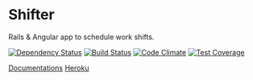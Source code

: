 # Shifter

Rails & Angular app to schedule work shifts.

[![Dependency Status](https://gemnasium.com/PunyW/shifter.svg)](https://gemnasium.com/PunyW/shifter)
[![Build Status](https://travis-ci.org/PunyW/shifter.svg?branch=master)](https://travis-ci.org/PunyW/shifter)
[![Code Climate](https://codeclimate.com/github/PunyW/shifter/badges/gpa.svg)](https://codeclimate.com/github/PunyW/shifter)
[![Test Coverage](https://codeclimate.com/github/PunyW/shifter/badges/coverage.svg)](https://codeclimate.com/github/PunyW/shifter)

[Documentations](https://punyw.github.io/shifter/#/)
[Heroku](http://blazing-shifter.herokuapp.com/#/)
